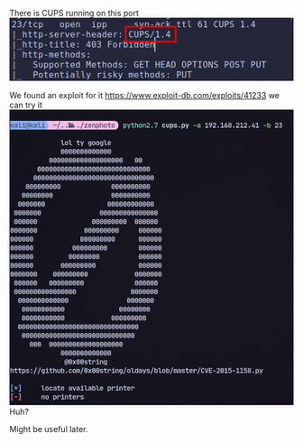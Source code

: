 There is CUPS running on this port![](../attachment/dd5007d069786d1703c6151598455544.png)

We found an exploit for it https://www.exploit-db.com/exploits/41233 we can try it
![](../attachment/65435daa83acc44d2b0bca046f029f29.png)
Huh?

Might be useful later.